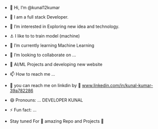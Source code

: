 - 👋 Hi, I’m @kunal12kumar
- :dizzy: I am a full stack Developer.
- 👀 I’m interested in Exploring new idea and technology.
- :anchor: I like to to train model (machine)
- 🌱 I’m currently learning Machine Learning 
- 💞️ I’m looking to collaborate on ...
- :rice_scene: AI/ML Projects and developing new website  
- 📫 How to reach me ...
- :speedboat: you can reach me on linkdin by :ship:  www.linkedin.com/in/kunal-kumar-39a782286 
- 😄 Pronouns: ...  DEVELOPER KUNAL
- ⚡ Fun fact: ...

- Stay tuned For :tada: amazing Repo and Projects  :sparkler:

<!---
kunal12kumar/kunal12kumar is a ✨ special ✨ repository because its `README.md` (this file) appears on your GitHub profile.
You can click the Preview link to take a look at your changes.
--->
